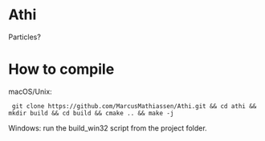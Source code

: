 # Athi
 Particles?
 
# How to compile

macOS/Unix: 
```
 git clone https://github.com/MarcusMathiassen/Athi.git && cd athi && mkdir build && cd build && cmake .. && make -j
```
Windows:
 run the build_win32 script from the project folder.
